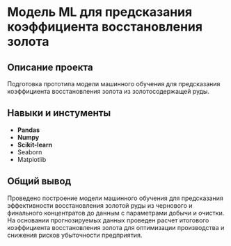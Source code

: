 # Модель ML для предсказания коэффициента восстановления золота

## Описание проекта
Подготовка прототипа модели машинного обучения для предсказания коэффициента восстановления золота из золотосодержащей руды.

## Навыки и инстументы
* **Pandas**
* **Numpy**
* **Scikit-learn**
* Seaborn
* Matplotlib


## Общий вывод

Проведено построение модели машинного обучения для предсказания эффективности восстановления золотой руды из чернового и финального концентратов до данным с параметрами добычи и очистки. На основании прогнозируемых данных проведен расчет итогового коэффициента восстановления золота для оптимизации производства и снижения рисков убыточности предприятия.
